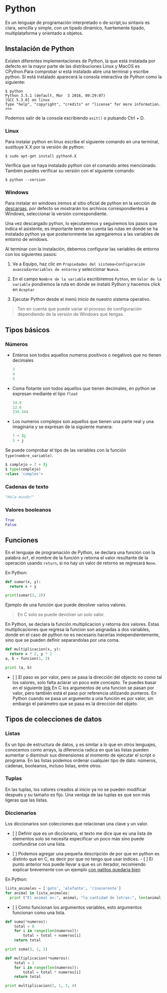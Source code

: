 # Python

Es un lenguaje de programación interpretado o de script,su sintaxis es clara, sencilla y simple, con un tipado dinámico, fuertemente tipado, multiplataforma y orientado a objetos.

## Instalación de Python

Existen diferentes implementaciones de Python, la que está instalada por defecto en la mayor parte de las distribuciones Linux y MacOS es CPython.Para comprobar si está instalado abre una terminal y escribe python. Si está instalado aparecerá la consola interactiva de Python como la siguiente:

```
$ python
Python 3.5.1 (default, Mar  3 2016, 09:29:07) 
[GCC 5.3.0] on linux
Type "help", "copyright", "credits" or "license" for more information.
>>> 
```

Podemos salir de la consola escribiendo `exit()` o pulsando Ctrl + D.

### Linux


Para instalar python en linux escribe el siguiente comando en una terminal, sustituye X.X por la versión de python:

```
$ sudo apt-get install pythonX.X
```


Verifica que se haya instalado python con el comando antes mencionado. También puedes verificar su versión con el siguiente comando:

```
$ python --version
```

### Windows

Para instalar en windows iremos al sitio oficial de python en la sección de [descargas](https://www.python.org/downloads/), por defecto se mostrarán los archivos correspondientes a Windows, seleccionar la versión correspondiente.

Una vez descargado python, lo ejecutaremos y seguiremos los pasos que indica el asistente, es importante tener en cuenta las rutas en donde se ha instalado python ya que posteriormente las agregaremos a las variables de entorno de windows.

Al terminar con la instalación, debemos configurar las variables de entorno con los siguientes pasos:

1. Ve a Equipo, haz clic en `Propiedades del sistema>Configuración avanzada>Variables de entorno` y seleccionar `Nueva`.

2. En el campo `Nombre de la variable` escribiremos `Python`, en `Valor de la variable` pondremos la ruta en donde se instaló Python y hacemos click en `Aceptar`

3. Ejecutar Python desde el menú inicio de nuestro sistema operativo.


>Ten en cuenta que puede variar el proceso de configuración dependiendo de la versión de Windows que tengas.



## Tipos básicos

### Números

* Enteros son todos aquellos numeros positivos o negativos que no tienen decimales

  ```python
  3
  4
  5
  ```

* Coma flotante son todos aquellos que tienen decimales, en python se expresan mediante el tipo `float`

  ```python
  34.9
  12.6 
  234.344
  ```

* Los numeros complejos son aquellos que tienen una parte real y una imaginaria y se expresan de la siguiente manera:

  ```python
  7 + 3j
  5 + j
  ```


Se puede comprobar el tipo de las variables con la función `type(nombre_variable)`.

```python
$ complejo = 7 + 3j
$ type(complejo)
<class 'complex'>
```

### Cadenas de texto

```python
"Hola mundo!"
```

### Valores booleanos

```python
True 
False
```

## Funciones

En el lenguaje de programación de Python, se declara una función con la palabra `def`, el nombre de la función y retorna el valor resultante de la operación usando `return`, si no hay un valor de retorno se regresará `None`.

En Python:

```python
def sumar(x, y):
  return x + y

print(sumar(3, 2))
```

Ejemplo de una función que puede devolver varios valores.

> En C solo se puede devolver un solo valor.

En Python, se declara la función multiplicacion y retorna dos valores. Estas multiplicaciones que regresa la funcion son asignadas a dos variables, donde en el caso de python no es necesario hacerlas independientemente, sino que se pueden definir separandolas por una coma.

```python
def multiplicacion(x, y):
  return x * 2, y * 2
a, b = funcion(1, 2)

print (a, b)
```

* \[ \] El paso es por valor, pero se pasa la dirección del objecto no como tal los valores, solo falta aclarar un poco este concepto. Te puedes basar en el siguiente [link](http://stackoverflow.com/questions/986006/how-do-i-pass-a-variable-by-reference)
  En C los argumentos de una funcion se pasan por valor, pero también está el paso por referencia utilizando punteros.
  En Python cuando se pasa un argumento a una función es por valor, sin embargo el parámetro que se pasa es la dirección del objeto.

## Tipos de colecciones de datos

### Listas

Es un tipo de estructura de datos, y es similar a lo que en otros lenguajes, conocemos como arrays, la diferencia radica en que las listas pueden aumentar o disminuir sus dimensiones al momento de ejecutar el script o programa.
En las listas podemos ordenar cualquier tipo de dato: números, cadenas, booleanos, incluso listas, entre otros.

### Tuplas

En las tuplas, los valores creados al inicio ya no se pueden modificar después y su tamaño es fijo. Una ventaja de las tuplas es que son más ligeras que las listas.

### Diccionarios

Los diccionarios son colecciones que relacionan una clave y un valor.

* \[ \] Definir que es un diccionario, el texto me dice que es una lista de elementos solo se necesita especificar un poco más sino puede confundirse con una lista.

* \[ \] Podemos agregar una pequeña descripción de por que en python es distinto que en C, es decir por que no tengo que usar indices. - \[ \] El punto anterior nos puede llevar a que es un iterador, recomiendo explicar brevemente con un ejemplo [con gatitos quedaria bien](http://nvie.com/img/iterable-vs-iterator.png)

En Python:

```python
lista_animales = ['gato', 'elefante', 'rinoceronte']
for animal in lista_animales:
  print ("El animal es:", animal, "la cantidad de letras:", len(animal))
```

* \[ \] Como funcionan los argumentos variables, esto argumentos funcionan como una lista.

```python
def suma(*numeros):
    total = 0
    for i in range(len(numeros)):
        total = total + numeros[i]
    return total

print suma(3, 2, 2)
```

```python
def multiplicacion(*numeros):
    total = 1
    for i in range(len(numeros)):
        total = total * numeros[i]
    return total

print multiplicacion(2, 1, 3, 4)
```


